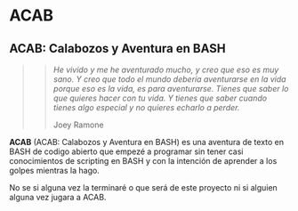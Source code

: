 # ACAB 
## ACAB: Calabozos y Aventura en BASH

> > *He vivido y me he aventurado mucho, y creo que eso es muy sano.
> > Y creo que todo el mundo debería aventurarse en la vida porque
> > eso es la vida, es para aventurarse.
> > Tienes que saber lo que quieres hacer con tu vida.
> > Y tienes que saber cuando tienes algo especial
> > y no quieres echarlo a perder.*
> > 
> > Joey Ramone

**ACAB** (ACAB: Calabozos y Aventura en BASH) es una aventura de texto
en BASH de codigo abierto que empezé a programar sin tener casi conocimientos de
scripting en BASH y con la intención de aprender a los golpes mientras la hago.

No se si alguna vez la terminaré o que será de este proyecto ni si alguien alguna vez
jugara a ACAB.


